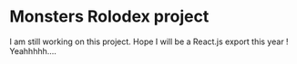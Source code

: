 # Monsters Rolodex project

I am still working on this project. Hope I will be a React.js export this year ! Yeahhhhh....

